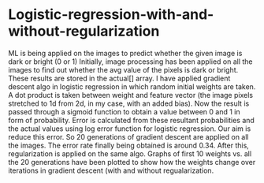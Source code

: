 # Logistic-regression-with-and-without-regularization
ML is being applied on the images to predict whether the given image is dark or bright (0 or 1)
Initially, image processing has been applied on all the images to find out whether the avg value of the pixels is dark or bright. These results are stored in the actual[] array.
I have applied gradient descent algo in logistic regression in which random initial weights are taken. A dot product is taken between weight and feature vector (the image pixels stretched to 1d from 2d, in my case, with an added bias). Now the result is passed through a sigmoid function to obtain a value between 0 and 1 in form of probability. Error is calculated from these resultant probabilities and the actual values using log error function for logistic regression.
Our aim is reduce this error. So 20 generations of gradient descent are applied on all the images. The error rate finally being obtained is around 0.34.
After this, regularization is applied on the same algo.
Graphs of first 10 weights vs. all the 20 generations have been plotted to show how the weights change over iterations in gradient descent (with and without regualarization.

